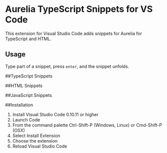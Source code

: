 # Aurelia TypeScript Snippets for VS Code

This extension for Visual Studio Code adds snippets for Aurelia for TypeScript and HTML.

## Usage
Type part of a snippet, press `enter`, and the snippet unfolds.

##TypeScript Snippets

##HTML Snippets

##JavaScript Snippets

##Installation
1. Install Visual Studio Code 0.10.11 or higher
2. Launch Code
3. From the command palette Ctrl-Shift-P (Windows, Linux) or Cmd-Shift-P (OSX)
4. Select Install Extension
5. Choose the extension
6. Reload Visual Studio Code
